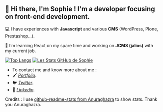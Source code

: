 
## 👋 Hi there, I'm Sophie ! I'm a developer focusing on front-end development.  

<p>💻 I have experiences with <b>Javascript</b> and various <b>CMS</b> (WordPress, Plone, Prestashop...).</p>

<p>🔭 I’m learning React on my spare time and working on <b>JCMS (jalios)</b> with my current job.</p> 


[![Top Langs](https://github-readme-stats.vercel.app/api/top-langs/?username=S0f1eM&layout=compact&theme=dracula)](https://github.com/S0f1eM/github-readme-stats)
[![Les Stats GitHub de Sophie](https://github-readme-stats.vercel.app/api?username=S0f1eM&hide=issues&show_icons=true&theme=dracula)](https://github.com/S0f1eM/github-readme-stats)


*  To contact me and know more about me :
* 🖌️ *[Portfolio](https://sophie-marchand.com/)*.
* 🐦 *[Twitter](https://twitter.com/S0f1eM)*.
* 💬 *[Linkedin](https://www.linkedin.com/in/sophie-marchand-web-developer/)*. 

<p> Credits : I use <a href="https://github.com/anuraghazra/github-readme-stats">github-readme-stats from Anuraghazra</A> to show stats. Thank you Anuraghazra.</p>
